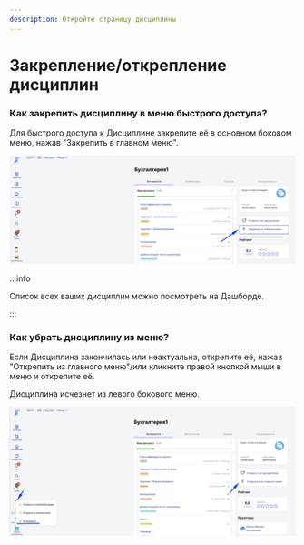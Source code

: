 ```yaml
---
description: Откройте страницу дисциплины
---
```


# Закрепление/открепление дисциплин

### Как закрепить дисциплину в меню быстрого доступа?

Для быстрого доступа к Дисциплине закрепите её в основном боковом меню, нажав "Закрепить в главном меню".&#x20;

![](<.gitbook/assets/image (102).png>)

:::info

Список всех ваших дисциплин можно посмотреть на Дашборде.

:::

### Как убрать дисциплину из меню?

Если Дисциплина закончилась или неактуальна, открепите её, нажав "Открепить из главного меню"/или кликните правой кнопкой мыши в меню и открепите её.&#x20;

Дисциплина исчезнет из левого бокового меню.

![](<.gitbook/assets/image (103).png>)
